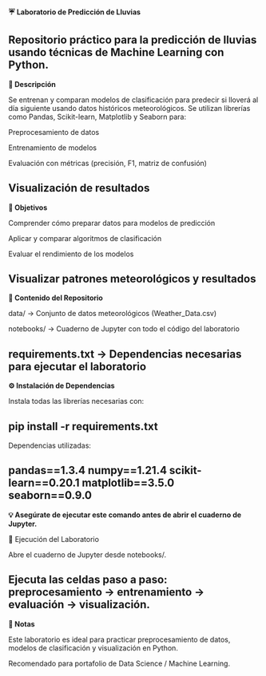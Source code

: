**☔ Laboratorio de Predicción de Lluvias**

Repositorio práctico para la predicción de lluvias usando técnicas de Machine Learning con Python.
---
**📄 Descripción**

Se entrenan y comparan modelos de clasificación para predecir si lloverá al día siguiente usando datos históricos meteorológicos.
Se utilizan librerías como Pandas, Scikit-learn, Matplotlib y Seaborn para:

Preprocesamiento de datos

Entrenamiento de modelos

Evaluación con métricas (precisión, F1, matriz de confusión)

Visualización de resultados
---
**🎯 Objetivos**

Comprender cómo preparar datos para modelos de predicción

Aplicar y comparar algoritmos de clasificación

Evaluar el rendimiento de los modelos

Visualizar patrones meteorológicos y resultados
---
**📂 Contenido del Repositorio**

data/ → Conjunto de datos meteorológicos (Weather_Data.csv)

notebooks/ → Cuaderno de Jupyter con todo el código del laboratorio

requirements.txt → Dependencias necesarias para ejecutar el laboratorio
---
**⚙️ Instalación de Dependencias**

Instala todas las librerías necesarias con:

pip install -r requirements.txt
---
Dependencias utilizadas:

pandas==1.3.4
numpy==1.21.4
scikit-learn==0.20.1
matplotlib==3.5.0
seaborn==0.9.0
---
**💡 Asegúrate de ejecutar este comando antes de abrir el cuaderno de Jupyter.**

🚀 Ejecución del Laboratorio

Abre el cuaderno de Jupyter desde notebooks/.

Ejecuta las celdas paso a paso: preprocesamiento → entrenamiento → evaluación → visualización.
---
**📌 Notas**

Este laboratorio es ideal para practicar preprocesamiento de datos, modelos de clasificación y visualización en Python.

Recomendado para portafolio de Data Science / Machine Learning.
